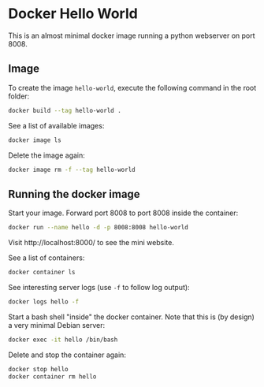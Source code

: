 # Docker Hello World #

This is an almost minimal docker image running a python webserver
on port 8008.


## Image ##

To create the image `hello-world`, execute the following command
in the root folder:

```bash
docker build --tag hello-world .
```

See a list of available images:

```bash
docker image ls
```

Delete the image again:

```bash
docker image rm -f --tag hello-world
```


## Running the docker image ##

Start your image. Forward port 8008 to port 8008 inside the container:

```bash
docker run --name hello -d -p 8008:8008 hello-world
```

Visit http://localhost:8000/ to see the mini website.

See a list of containers:

```bash
docker container ls
```

See interesting server logs (use `-f` to follow log output):

```bash
docker logs hello -f
```

Start a bash shell "inside" the docker container.
Note that this is (by design) a very minimal Debian server:

```bash
docker exec -it hello /bin/bash
```

Delete and stop the container again:

```bash
docker stop hello
docker container rm hello
```

